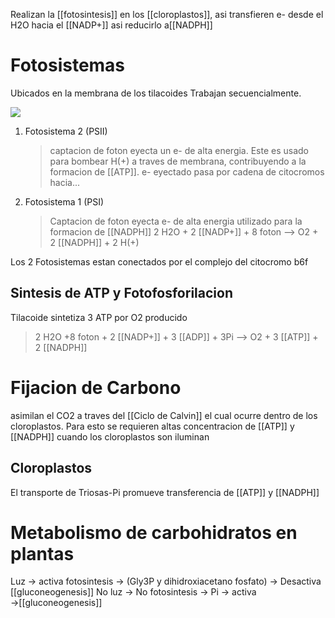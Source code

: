 Realizan la [[fotosintesis]] en los [[cloroplastos]], asi transfieren e- desde el H2O hacia el [[NADP+]] asi reducirlo a[[NADPH]]

# Fotosistemas

Ubicados en la membrana de los tilacoides
Trabajan secuencialmente.

![](https://i.imgur.com/CoZmsLj.png)

1. Fotosistema 2 (PSII)
    > captacion de foton eyecta un e- de alta energia. Este es usado para bombear H(+) a traves de membrana, contribuyendo a la formacion de [[ATP]]. e- eyectado pasa por cadena de citocromos hacia...
2. Fotosistema 1 (PSI)
    > Captacion de foton eyecta e- de alta energia utilizado para la formacion de [[NADPH]]
    > 2 H2O + 2 [[NADP+]] + 8 foton --> O2 + 2 [[NADPH]] + 2 H(+)

Los 2 Fotosistemas estan conectados por el complejo del citocromo b6f

## Sintesis de ATP y Fotofosforilacion

Tilacoide sintetiza 3 ATP por O2 producido

> 2 H2O +8 foton + 2 [[NADP+]] + 3 [[ADP]] + 3Pi --> O2 + 3 [[ATP]] + 2 [[NADPH]]

# Fijacion de Carbono

asimilan el CO2 a traves del [[Ciclo de Calvin]] el cual ocurre dentro de los cloroplastos.
Para esto se requieren altas concentracion de [[ATP]] y [[NADPH]] cuando los cloroplastos son iluminan

## Cloroplastos

El transporte de Triosas-Pi promueve transferencia de [[ATP]] y [[NADPH]]

# Metabolismo de carbohidratos en plantas 

Luz → activa fotosintesis → (Gly3P y dihidroxiacetano fosfato) → Desactiva [[gluconeogenesis]]
No luz → No fotosintesis → Pi → activa →[[gluconeogenesis]]
